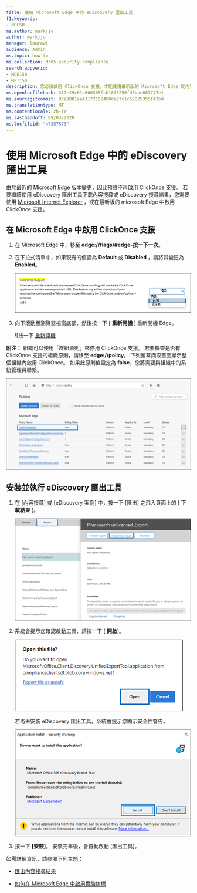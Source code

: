 ```yaml
---
title: 使用 Microsoft Edge 中的 eDiscovery 匯出工具
f1.keywords:
- NOCSH
ms.author: markjjo
author: markjjo
manager: laurawi
audience: Admin
ms.topic: how-to
ms.collection: M365-security-compliance
search.appverid:
- MOE150
- MET150
description: 您必須啟用 ClickOnce 支援，才能使用最新版的 Microsoft Edge 從內容搜尋和 eDiscovery 的安全性與合規性中心下載搜尋結果。
ms.openlocfilehash: 317e19c81a606565fcb18f3256fd5bac007747e1
ms.sourcegitcommit: 9ce9001aa41172152458da27c1c52825355f426d
ms.translationtype: MT
ms.contentlocale: zh-TW
ms.lasthandoff: 09/03/2020
ms.locfileid: "47357573"
---
```

# <a name="use-the-ediscovery-export-tool-in-microsoft-edge"></a>使用 Microsoft Edge 中的 eDiscovery 匯出工具

由於最近的 Microsoft Edge 版本變更，因此預設不再啟用 ClickOnce 支援。 若要繼續使用 eDiscovery 匯出工具下載內容搜尋或 eDiscovery 搜尋結果，您需要使用 [Microsoft Internet Explorer](https://support.microsoft.com/help/17621/internet-explorer-downloads) ，或在最新版的 microsoft Edge 中啟用 ClickOnce 支援。

## <a name="enable-clickonce-support-in-microsoft-edge"></a>在 Microsoft Edge 中啟用 ClickOnce 支援

1. 在 Microsoft Edge 中，移至 **edge://flags/#edge-按一下一次**。

2. 在下拉式清單中，如果現有的值設為 **Default** 或 **Disabled** ，請將其變更為 **Enabled**。

   ![從下拉式清單中選取 [啟用]](../media/ClickOnceimage1.png)

3. 向下滾動至瀏覽器視窗底部，然後按一下 [ **重新開機** ] 重新開機 Edge。

   ![按一下 [重新開機](../media/ClickOnceimage2.png)

**附注：** 組織可以使用「群組原則」來停用 ClickOnce 支援。 若要檢查是否有 ClickOnce 支援的組織原則，請移至 **edge://policy**。 下列螢幕擷取畫面顯示整個組織內啟用 ClickOnce。 如果此原則值設定為 **false**，您將需要與組織中的系統管理員聯繫。

![Edge 組織原則的清單](../media/ClickOnceimage3.png)

## <a name="install-and-run-the-ediscovery-export-tool"></a>安裝並執行 eDiscovery 匯出工具

1. 在 [內容搜尋] 或 [eDiscovery 案例] 中，按一下 [匯出] 之飛入頁面上的 [ **下載結果** ]。

   ![按一下彈出頁面上的 [下載結果] 以下載搜尋結果](../media/ClickOnceExport1.png)

2. 系統會提示您確認啟動工具，請按一下 [ **開啟**]。

   ![按一下 [開啟] 以啟動 eDiscovery 匯出工具](../media/ClickOnceimage4.png)

   若尚未安裝 eDiscovery 匯出工具，系統會提示您顯示安全性警告。 

   ![按一下 [安裝] 以安裝 eDiscovery 匯出工具](../media/ClickOnceimage5.png)

3. 按一下 **[安裝]**。 安裝完畢後，會自動啟動 [匯出工具]。

如需詳細資訊，請參閱下列主題：

- [匯出內容搜尋結果](export-search-results.md)

- [如何在 Microsoft Edge 中啟用實驗旗標](https://microsoftedgesupport.microsoft.com/hc/articles/360034075294-How-to-enable-experiment-flags-in-Microsoft-Edge-Insider-channels)
